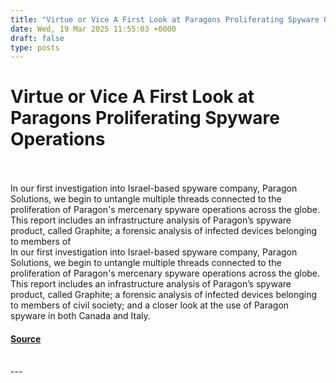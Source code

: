 ```yaml
---
title: "Virtue or Vice A First Look at Paragons Proliferating Spyware Operations"
date: Wed, 19 Mar 2025 11:55:03 +0000
draft: false
type: posts
---
```

# Virtue or Vice A First Look at Paragons Proliferating Spyware Operations

<br/>

<br/>
In our first investigation into Israel-based spyware company, Paragon Solutions, we begin to untangle multiple threads connected to the proliferation of Paragon's mercenary spyware operations across the globe. This report includes an infrastructure analysis of Paragon’s spyware product, called Graphite; a forensic analysis of infected devices belonging to members of
<br/>
In our first investigation into Israel-based spyware company, Paragon Solutions, we begin to untangle multiple threads connected to the proliferation of Paragon's mercenary spyware operations across the globe. This report includes an infrastructure analysis of Paragon’s spyware product, called Graphite; a forensic analysis of infected devices belonging to members of civil society; and a closer look at the use of Paragon spyware in both Canada and Italy.

#### [Source](https://citizenlab.ca/2025/03/a-first-look-at-paragons-proliferating-spyware-operations/)

<br/>
---
